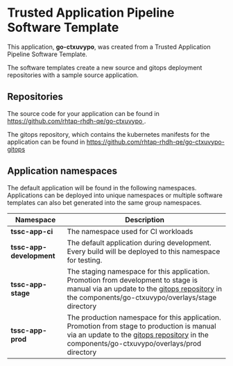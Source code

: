 # Trusted Application Pipeline Software Template

This application, **go-ctxuvypo**, was created from a Trusted Application Pipeline Software Template.

The software templates create a new source and gitops deployment repositories with a sample source application. 

## Repositories

The source code for your application can be found in [https://github.com/rhtap-rhdh-qe/go-ctxuvypo ](https://github.com/rhtap-rhdh-qe/go-ctxuvypo ).
 
The gitops repository, which contains the kubernetes manifests for the application can be found in 
[https://github.com/rhtap-rhdh-qe/go-ctxuvypo-gitops ](https://github.com/rhtap-rhdh-qe/go-ctxuvypo-gitops ) 

## Application namespaces 

The default application will be found in the following namespaces. Applications can be deployed into unique namespaces or multiple software templates can also bet generated into the same group namespaces.  

|  Namespace   |  Description   |  
| -------- | -------- |
| **tssc-app-ci** | The namespace used for CI workloads |
| **tssc-app-development** | The default application during development. Every build will be deployed to this namespace for testing. |
| **tssc-app-stage** | The staging namespace for this application. Promotion from development to stage is manual via an update to the [gitops repository](https://github.com/rhtap-rhdh-qe/go-ctxuvypo-gitops ) in the components/go-ctxuvypo/overlays/stage directory |
| **tssc-app-prod** | The production namespace for this application. Promotion from stage to production is manual via an update to the [gitops repository](https://github.com/rhtap-rhdh-qe/go-ctxuvypo-gitops ) in the components/go-ctxuvypo/overlays/prod directory |